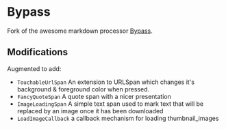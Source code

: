 # Bypass

Fork of the awesome markdown processor [Bypass](https://github.com/Uncodin/bypass).

## Modifications

Augmented to add:

- `TouchableUrlSpan` An extension to URLSpan which changes it's background & foreground color when
pressed.
- `FancyQuoteSpan` A quote span with a nicer presentation
- `ImageLoadingSpan` A simple text span used to mark text that will be replaced by an image once it
has been downloaded
- `LoadImageCallback` a callback mechanism for loading thumbnail_images
